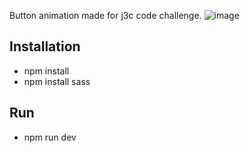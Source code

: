Button animation made for j3c code challenge.
![image](https://github.com/pvdevs/shortcuts-button/assets/128150302/96bf5311-9cb1-4329-9704-e038f95ed685)


## Installation
- npm install
- npm install sass


## Run
- npm run dev
